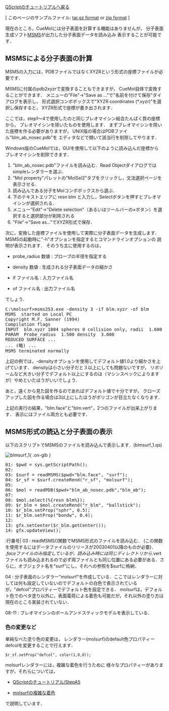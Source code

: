 [QScriptのチュートリアルへ戻る](../../Documents/QScriptのチュートリアル/)



[
このページのサンプルファイル:
[tar.gz format](http://prdownloads.sourceforge.net/cuemol/qscript-tutorial-molsurf1.tar.gz?download) or
[zip format](http://prdownloads.sourceforge.net/cuemol/qscript-tutorial-molsurf1.zip?download)
]

現在のところ，CueMolには分子表面を計算する機能はありませんが，
分子表面生成ソフト[MSMS](http://www.scripps.edu/pub/olson-web/people/sanner/html/msms_home.html)が出力した分子表面データを読み込み
表示することが可能です．

## MSMSによる分子表面の計算

MSMSの入力には，PDBファイルではなくXYZRという形式の座標ファイルが必要です．

MSMSに付属のpdb2xyzrで変換することもできますが，
CueMol自体で変換することができます．
メニューの"File"→"Save as ..."で"名前を付けて保存"ダイアログを表示し，
形式選択コンボボックスで"XYZR coordinates (*.xyzr)"を選択し保存すると，
XYZR形式で座標が書き出されます．

ここでは，step1〜4で使用したのと同じブレオマイシン結合たんぱく質の座標から，
ブレオマイシンを除いたものを使用します．
まずブレオマイシンを除いた座標を作る必要がありますが，
UNIX版の場合はPDBファイル"blm_ab_nosec.pdb"を
エディタなどで開いて該当行を削除してやります．

Windows版のCueMolでは，GUIを使用して以下のように読み込んだ座標から
ブレオマイシンを削除できます． 

1.  "blm_ab_nosec.pdb"ファイルを読み込む．Read Objectダイアログではsimpleレンダラーを選ぶ． 
1.  "Mol property"パレットの"MolSel2"タブをクリックし，文法選択ページを表示させる． 
1.  読み込んである分子をMolコンボボックスから選ぶ． 
1.  下のテキストエリアに
resn blm
と入力し，Selectボタンを押すとブレオマイシンが選択される． 
1.  メニュー"Edit"→"Delete selection"（あるいはツールバーの×ボタン）を選択すると選択部分が削除される 
1.  "File"→"Save as..."でXYZR形式で保存． 


次に，変換した座標ファイルを使用して実際に分子表面データを生成します．
MSMSの起動時に"-h"オプションを指定するとコマンドラインオプションの
説明が表示されます．
そのうち主に使用するのは，

- probe_radius 数値
:   プローブの半径を指定する


- density 数値
:   生成される分子表面データの細かさ


- if ファイル名
:   入力ファイル名


- of ファイル名
:   出力ファイル名


でしょう． 

<pre>
C:\molsurf>msms253.exe -density 3 -if blm.xyzr -of blm
MSMS  started on Local PC
Copyright M.F. Sanner (1994)
Compilation flags
INPUT  blm.xyzr 1884 spheres 0 collision only, radii  1.600 to  1.980
PARAM  Probe_radius  1.500 density  3.000
REDUCED SURFACE ...
... (略) ...
MSMS terminated normally
</pre>

上記の例では，-densityオプションを使用してデフォルト値1.0より細かさを上げています．
densityは小さい分子だと３以上にしても問題ないですが，
リボソームなど大きい分子でデフォルト以上にするのは（マシンスペックによりますが）やめといたほうがいいでしょう．

あと，遠くから見た図を作るのであればデフォルト値で十分ですが，
クローズアップした図を作る場合は3以上にしたほうがポリゴンが目立たなくなります．

上記の実行の結果，"blm.face"と"blm.vert"，2つのファイルが出来上がります．
表示にはファイル両方とも必要です． 


## MSMS形式の読込と分子表面の表示

以下のスクリプトでMSMSのファイルを読み込んで表示します．(blmsurf_1.qs)


![blmsurf_1](../../assets/images/Documents/QScriptのチュートリアル/StepA4/blmsurf_1.png){ .on-glb }


<pre>
01: $pwd = sys.getScriptPath();
02: 
03: $surf = readMSMS($pwd+"blm.face", "surf");
04: $r_sf = $surf.createRend("r_sf", "molsurf");
05: 
06: $mol = readPDB($pwd+"blm_ab_nosec.pdb","blm_ab");
07: 
08: $mol.select(%{resn blm%});
09: $r_blm = $mol.createRend("r_blm", "ballstick");
10: $r_blm.setProp("sphr", 0.5);
11: $r_blm.setProp("bondw", 0.4);
12: 
13: gfx.setCenter($r_blm.getCenter());
14: gfx.updateView();
</pre>

:行番号|
03
:   readMSMS()関数でMSMS形式のファイルを読み込む． (この関数を使用するにはデータファイルのリリースが20030401以降のものが必要)． *.faceファイルのみ指定しているが，読み込み時には同じディレクトリから*.vertファイルも読み込まれるので必ず両ファイルとも同じ位置にある必要がある．さらに，オブジェクト名を"surf"にし，それへの参照を$surfに格納． 

04
:   分子表面のレンダラー"molsurf"を作成している．ここではレンダラーに対しては何も設定していないのでデフォルトの白色で表示されているが，"defcol"プロパティーでデフォルト色を設定できる． molsurfは，デフォルト色でのベタ塗り以外に，表面電荷による着色も可能だが，それ以外の塗り方は現在のところ実装されていない． 

08-11
:   ブレオマイシンのボールアンドスティックモデルを表示している．


### 色の変更など
単純なべた塗り色の変更は，
レンダラー(molsurf)のdefault色プロパティーdefcolを変更することで行えます．
```
$r_sf.setProp("defcol", color(1,0,0));
```
molsurfレンダラーには，複雑な着色を行うために
様々なプロパティーがありますが，それらについては，

- [QScriptのチュートリアル/StepA5](../../Documents/QScriptのチュートリアル/StepA5)

- [molsurfの複雑な着色](../../SASPaint)

で説明しています．
